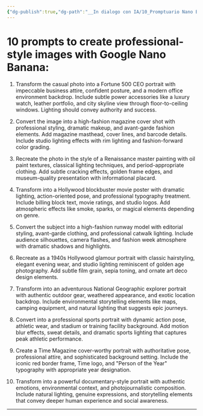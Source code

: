 ```yaml
---
{"dg-publish":true,"dg-path":"__In dialogo con IA/10_Promptuario Nano Banana.md","permalink":"/in-dialogo-con-ia/10-promptuario-nano-banana/","created":"2025-09-30"}
---
```


# 10 prompts to create professional-style images with Google Nano Banana:  

1. Transform the casual photo into a Fortune 500 CEO portrait with impeccable business attire, confident posture, and a modern office environment backdrop. Include subtle power accessories like a luxury watch, leather portfolio, and city skyline view through floor-to-ceiling windows. Lighting should convey authority and success.  
  
2. Convert the image into a high-fashion magazine cover shot with professional styling, dramatic makeup, and avant-garde fashion elements. Add magazine masthead, cover lines, and barcode details. Include studio lighting effects with rim lighting and fashion-forward color grading.  
  
3. Recreate the photo in the style of a Renaissance master painting with oil paint textures, classical lighting techniques, and period-appropriate clothing. Add subtle cracking effects, golden frame edges, and museum-quality presentation with informational placard.  
  
4. Transform into a Hollywood blockbuster movie poster with dramatic lighting, action-oriented pose, and professional typography treatment. Include billing block text, movie ratings, and studio logos. Add atmospheric effects like smoke, sparks, or magical elements depending on genre.  

5. Convert the subject into a high-fashion runway model with editorial styling, avant-garde clothing, and professional catwalk lighting. Include audience silhouettes, camera flashes, and fashion week atmosphere with dramatic shadows and highlights.  
  
6. Recreate as a 1940s Hollywood glamour portrait with classic hairstyling, elegant evening wear, and studio lighting reminiscent of golden age photography. Add subtle film grain, sepia toning, and ornate art deco design elements.  
  
7. Transform into an adventurous National Geographic explorer portrait with authentic outdoor gear, weathered appearance, and exotic location backdrop. Include environmental storytelling elements like maps, camping equipment, and natural lighting that suggests epic journeys.  
  
8. Convert into a professional sports portrait with dynamic action pose, athletic wear, and stadium or training facility background. Add motion blur effects, sweat details, and dramatic sports lighting that captures peak athletic performance.  
  
9. Create a Time Magazine cover-worthy portrait with authoritative pose, professional attire, and sophisticated background setting. Include the iconic red border frame, Time logo, and "Person of the Year" typography with appropriate year designation.  
  
10. Transform into a powerful documentary-style portrait with authentic emotions, environmental context, and photojournalistic composition. Include natural lighting, genuine expressions, and storytelling elements that convey deeper human experience and social awareness.

---

